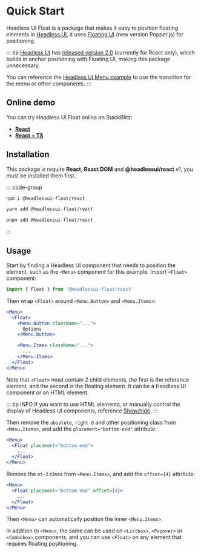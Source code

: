 # Quick Start

Headless UI Float is a package that makes it easy to position floating elements in [Headless UI](https://headlessui.com/), it uses [Floating UI](https://floating-ui.com/) (new version Popper.js) for positioning.

::: tip
[Headless UI](https://headlessui.com/) has [released version 2.0](https://tailwindcss.com/blog/headless-ui-v2#built-in-anchor-positioning) (currently for React only), which builds in anchor positioning with Floating UI, making this package unnecessary.

You can reference the [Headless UI Menu example](https://github.com/tailwindlabs/headlessui/blob/7be23e5c7e2e71218cdba405ea4f4aca7924acc8/playgrounds/react/pages/menu/menu-with-transition.tsx) to use the transition for the menu or other components.
:::

## Online demo

You can try Headless UI Float online on StackBlitz:

* [**React**](https://stackblitz.com/github/ycs77/headlessui-float/tree/main/examples/example-react?file=src%2Fpages%2Ffloatingui-options.jsx)
* [**React + TS**](https://stackblitz.com/github/ycs77/headlessui-float/tree/main/examples/example-react-ts?file=src%2Fpages%2Ffloatingui-options.tsx)

## Installation

This package is require **React**, **React DOM** and **@headlessui/react** v1, you must be installed them first.

::: code-group

```bash [npm]
npm i @headlessui-float/react
```

```bash [yarn]
yarn add @headlessui-float/react
```

```bash [pnpm]
pnpm add @headlessui-float/react
```

:::

## Usage

Start by finding a Headless UI component that needs to position the element, such as the `<Menu>` component for this example. Import `<Float>` component:

```js
import { Float } from '@headlessui-float/react'
```

Then wrap `<Float>` around `<Menu.Button>` and `<Menu.Items>`:

```jsx {2,10}
<Menu>
  <Float>
    <Menu.Button className="...">
      Options
    </Menu.Button>

    <Menu.Items className="...">
      ...
    </Menu.Items>
  </Float>
</Menu>
```

Note that `<Float>` must contain 2 child elements, the first is the reference element, and the second is the floating element. It can be a Headless UI component or an HTML element.

::: tip INFO
If you want to use HTML elements, or manually control the display of Headless UI components, reference [Show/hide](other-options.md#show-hide).
:::

Then remove the `absolute`, `right-0` and other positioning class from `<Menu.Items>`, and add the `placement="bottom-end"` attribute:

```jsx
<Menu>
  <Float placement="bottom-end">
    ...
  </Float>
</Menu>
```

Remove the `mt-2` class from `<Menu.Items>`, and add the `offset={4}` attribute:

```jsx
<Menu>
  <Float placement="bottom-end" offset={4}>
    ...
  </Float>
</Menu>
```

Then `<Menu>` can automatically position the inner `<Menu.Items>`.

In addition to `<Menu>`, the same can be used on `<Listbox>`, `<Popover>` or `<Combobox>` components, and you can use `<Float>` on any element that requires floating positioning.
